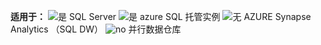 <Token>**适用于：** ![是 ](media/yes-icon.png) SQL Server ![ 是 ](media/yes-icon.png) azure SQL 托管实例 ![ 无 ](media/no-icon.png) AZURE Synapse Analytics （SQL DW） ![ no ](media/no-icon.png) 并行数据仓库</Token>